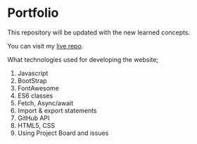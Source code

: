 # Portfolio

This repository will be updated with the new learned concepts.

You can visit my [live repo](https://mesutbe.github.io/).

What technologies used for developing the website;

1. Javascript
1. BootStrap
1. FontAwesome
1. ES6 classes
1. Fetch, Async/await
1. Import & export statements
1. GitHub API
1. HTML5, CSS
1. Using Project Board and issues